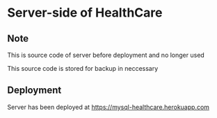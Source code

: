 # Server-side of HealthCare
## Note
This is source code of server before deployment and no longer used

This source code is stored for backup in neccessary
## Deployment
Server has been deployed at https://mysql-healthcare.herokuapp.com
